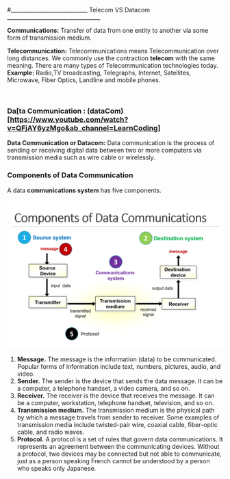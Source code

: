 
#____________________________ Telecom VS Datacom __________________________________

**Communications:** Transfer of data from one entity to another via some form of transmission medium.

**Telecommunication:** Telecommunications means Telecommunication over long distances.
We commonly use the contraction **telecom** with the same meaning.
There are many types of Telecommunication technologies today. **Example:** Radio,TV broadcasting, Telegraphs, Internet, Satellites, Microwave, Fiber Optics, Landline and mobile phones.

<br>

### Da[ta Communication : (dataCom)[https://www.youtube.com/watch?v=QFjAY6yzMgo&ab_channel=LearnCoding]

**Data Communication or Datacom:** Data communication is the process of sending or receiving digital data between two or more computers via transmission media such as wire cable or wirelessly.

### Components of Data Communication

A data **communications system** has five components.

![Alt text](/Academic3rD/Datacommunication/image/image.png)

1. **Message.** The message is the information (data) to be communicated. Popular forms of information include text, numbers, pictures, audio, and video.
2. **Sender.** The sender is the device that sends the data message. It can be a computer, a telephone handset, a video camera, and so on.
3. **Receiver.** The receiver is the device that receives the message. It can be a computer, workstation, telephone handset, television, and so on.
4. **Transmission medium.** The transmission medium is the physical path by which a message travels from sender to receiver. Some examples of transmission media include twisted-pair wire, coaxial cable, fiber-optic cable, and radio waves.
5. **Protocol.** A protocol is a set of rules that govern data communications. It represents an agreement between the communicating devices. Without a protocol, two devices may be connected but not able to communicate, just as a person speaking French cannot be understood by a person who speaks only Japanese.

